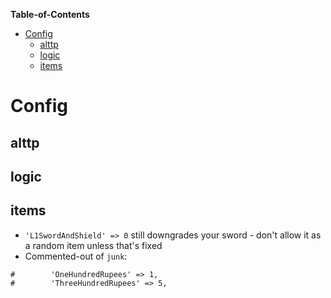 **Table-of-Contents**
- [Config](#config)
  - [alttp](#alttp)
  - [logic](#logic)
  - [items](#items)

# Config

## alttp

## logic

## items

- `'L1SwordAndShield' => 0` still downgrades your sword - don't allow it as a random item unless that's fixed
- Commented-out of `junk`: 

```
#        'OneHundredRupees' => 1,
#        'ThreeHundredRupees' => 5,
```